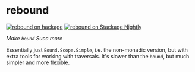 # rebound
[![rebound on hackage](https://img.shields.io/hackage/v/rebound)](http://hackage.haskell.org/package/rebound)
[![rebound on Stackage Nightly](https://stackage.org/package/rebound/badge/nightly)](https://stackage.org/nightly/package/rebound)

_Make `bound` Succ more_

Essentially just `Bound.Scope.Simple`, i.e. the non-monadic version, but with extra tools for working with traversals.
It's slower than the `bound`, but much simpler and more flexible.

